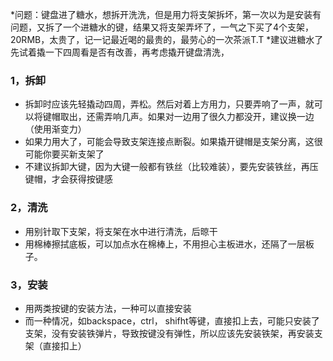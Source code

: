 *问题：键盘进了糖水，想拆开洗洗，但是用力将支架拆坏，第一次以为是安装有问题，又拆了一个进糖水的键，结果又将支架弄坏了，一气之下买了4个支架，20RMB，太贵了，记一记最近喝的最贵的，最劳心的一次茶派T.T
*建议进糖水了先试着撬一下四周看是否有改善，再考虑撬开键盘清洗，


### 1，拆卸
* 拆卸时应该先轻撬动四周，弄松。然后对着上方用力，只要弄响了一声，就可以将键帽取出，还需弄响几声。如果对一边用了很久力都没开，建议换一边（使用渐变力）
* 如果力用大了，可能会导致支架连接点断裂。如果撬开键帽是支架分离，这很可能你要买新支架了
* 不建议拆卸大键，因为大键一般都有铁丝（比较难装），要先安装铁丝，再压键帽，才会获得按键感

### 2，清洗
* 用别针取下支架，将支架在水中进行清洗，后晾干
* 用棉棒擦拭底板，可以加点水在棉棒上，不用担心主板进水，还隔了一层板子。


### 3，安装
* 用两类按键的安装方法，一种可以直接安装
* 而一种情况，如backspace，ctrl， shifht等键，直接扣上去，可能只安装了支架，没有安装铁弹片，导致按键没有弹性，所以应该先安装铁架，再安装支架（直接扣上）